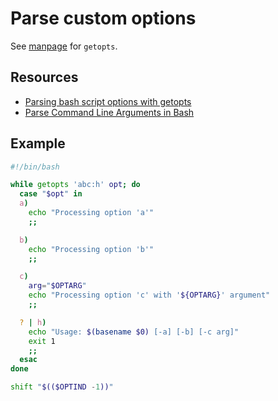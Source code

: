 # Parse custom options

See [manpage](https://www.man7.org/linux/man-pages/man1/getopts.1p.html) for `getopts`.

## Resources

- [Parsing bash script options with getopts](https://sookocheff.com/post/bash/parsing-bash-script-arguments-with-shopts/)
- [Parse Command Line Arguments in Bash](https://www.baeldung.com/linux/bash-parse-command-line-arguments)

## Example

```sh
#!/bin/bash

while getopts 'abc:h' opt; do
  case "$opt" in
  a)
    echo "Processing option 'a'"
    ;;

  b)
    echo "Processing option 'b'"
    ;;

  c)
    arg="$OPTARG"
    echo "Processing option 'c' with '${OPTARG}' argument"
    ;;

  ? | h)
    echo "Usage: $(basename $0) [-a] [-b] [-c arg]"
    exit 1
    ;;
  esac
done

shift "$(($OPTIND -1))"
```
